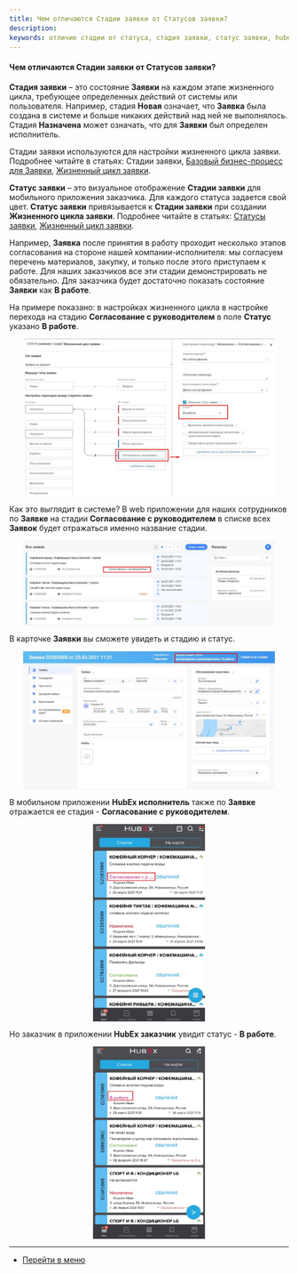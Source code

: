 ```yaml
---
title: Чем отличаются Стадии заявки от Статусов заявки?
description:
keywords: отличие стадии от статуса, стадия заявки, статус заявки, hubex, хабекс, хубекс, хабикс
---
```

#### Чем отличаются Стадии заявки от Статусов заявки?
<html>
<meta charset="utf-8">

</html>
<body>
<p><Strong>Стадия заявки</Strong> – это состояние <Strong>Заявки</Strong> на каждом этапе жизненного цикла, требующее
    определенных
    действий от системы или
    пользователя.
    Например, стадия <Strong>Новая</Strong> означает, что <Strong>Заявка</Strong> была создана в системе и больше
    никаких действий над ней не
    выполнялось. Стадия <Strong>Назначена</Strong> может означать, что для <Strong>Заявки</Strong> был определен
    исполнитель.
</p>
<p>Стадии заявки используются для настройки жизненного цикла заявки. Подробнее читайте в статьях: <a
        hef="https://wiki.hubex.ru/docs/FAQ/RU/admin/StageType.html">Стадии заявки</a>, <a
        href="https://wiki.hubex.ru/docs/FAQ/RU/admin/BusinessProcess.html">Базовый бизнес-процесс для Заявки</a>, <a
        href="https://wiki.hubex.ru/docs/FAQ/RU/admin/TicketLifeCycle.html">Жизненный цикл заявки</a>.</p>

<p><strong>Статус заявки</strong> – это визуальное отображение <strong>Стадии заявки</strong> для мобильного приложения
    заказчика.
    Для каждого статуса задается свой цвет.
    <strong>Статус заявки</strong> привязывается к <strong>Стадии заявки</strong> при создании <strong>Жизненного цикла
        заявки</strong>. Подробнее читайте в статьях: <a href="https://wiki.hubex.ru/docs/FAQ/RU/admin/StatusType.html">Статусы
        заявки</a>, <a
            href="https://wiki.hubex.ru/docs/FAQ/RU/admin/TicketLifeCycle.html">Жизненный цикл заявки</a>.</p>
<p>Например, <Strong>Заявка</Strong> после принятия в работу проходит несколько этапов согласования на стороне нашей
    компании-исполнителя: мы согласуем перечень материалов, закупку, и только после этого приступаем к работе. Для наших
    заказчиков все эти стадии демонстрировать не обязательно. Для заказчика будет достаточно показать состояние <Strong>Заявки</Strong>
    как <Strong>В работе</Strong>.</p>
<p>На примере показано: в настройках жизненного цикла в настройке перехода на стадию <Strong>Согласование с руководителем</Strong> в поле
    <Strong>Статус</Strong> указано <Strong>В работе</Strong>. </p>
<div>
    <img style="margin: 0 auto; display: block; max-width: 90%;"
         src="/attachments/images/FAQ/ADMIN/StageVSStatus/Cycle.jpg"/>
</div>
<p>Как это выглядит в системе? В web приложении для наших сотрудников по <Strong>Заявке</Strong> на стадии <Strong>Согласование с руководителем</Strong> в
    списке всех <Strong>Заявок</Strong> будет отражаться именно название стадии. </p>
<div>
    <img style="margin: 0 auto; display: block; max-width: 90%;"
         src="/attachments/images/FAQ/ADMIN/StageVSStatus/WebStage.jpg"/>
</div>
<p>В карточке <Strong>Заявки</Strong> вы сможете увидеть и стадию и статус.</p>
<div>
    <img style="margin: 0 auto; display: block; max-width: 90%;"
         src="/attachments/images/FAQ/ADMIN/StageVSStatus/WebStageStatus.jpg"/>
</div>
<p>В мобильном приложении <strong>HubEx исполнитель</strong> также по <Strong>Заявке</Strong> отражается ее стадия - <Strong>Согласование с руководителем</Strong>.</p>
<div>
    <img style="margin: 0 auto; display: block; max-width: 40%;"
         src="/attachments/images/FAQ/ADMIN/StageVSStatus/EngineerStage.jpg"/>
</div>
<p>Но заказчик в приложении <strong>HubEx заказчик</strong> увидит статус - <Strong>В работе</Strong>.</p>
<div>
    <img style="margin: 0 auto; display: block; max-width: 40%;"
         src="/attachments/images/FAQ/ADMIN/StageVSStatus/CustomerStatus.jpg"/>
</div>

</body>

____
- [Перейти в меню](http://wiki.hubex.ru)
